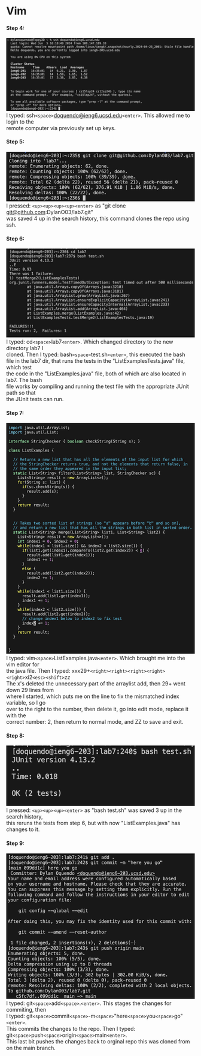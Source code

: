 # Vim
  #### Step 4:  
  ![Step4](Step4.png)
  I typed: ssh`<space>`doquendo@ieng6.ucsd.edu`<enter>`. This allowed me to login to the  
  remote computer via previously set up keys.

  #### Step 5:  
  ![Step5](Step5.png)
  I pressed: `<up><up><up><up><enter>` as "git clone git@github.com:DylanO03/lab7.git"  
  was saved 4 up in the search history, this command clones the repo using ssh.

  #### Step 6:  
  ![Step6](Step6.png)
  I typed: cd`<space>`lab7`<enter>`. Which changed directory to the new directory lab7 I  
  cloned. Then I typed: bash`<space>`test.sh`<enter>`, this executed the bash  
  file in the lab7 dir, that runs the tests in the "ListExamplesTests.java" file, which test  
  the code in the "ListExamples.java" file, both of which are also located in lab7. The bash  
  file works by compiling and running the test file with the appropriate JUnit path so that  
  the JUnit tests can run.

  #### Step 7:  
  ![Step7](Step7.png)
  I typed: vim`<space>`ListExamples.java`<enter>`. Which brought me into the vim editor for  
  the java file. Then I typed: xxx29+`<right><right><right><right><right>`xi2`<esc><shift>`zz  
  The x's deleted the unnecessary part of the arraylist add, then 29+ went down 29 lines from  
  where I started, which puts me on the line to fix the mismatched index variable, so I go  
  over to the right to the number, then delete it, go into edit mode, replace it with the  
  correct number: 2, then return to normal mode, and ZZ to save and exit.

  #### Step 8:  
  ![Step8](Step8.png)
  I pressed: `<up><up><up><enter>` as "bash test.sh" was saved 3 up in the search history,  
  this reruns the tests from step 6, but with now "ListExamples.java" has changes to it.

  #### Step 9:  
  ![Step9](Step9.png)
  I typed: git`<space>`add`<space>`.`<enter>`. This stages the changes for commiting, then  
  I typed: git`<space>`commit`<space>`-m`<space>`"here`<space>`you`<space>`go"`<enter>`.  
  This commits the changes to the repo. Then I typed: git`<space>`push`<space>`origin`<space>`main`<enter>`.  
  This last bit pushes the changes back to orginal repo this was cloned from on the main branch.
